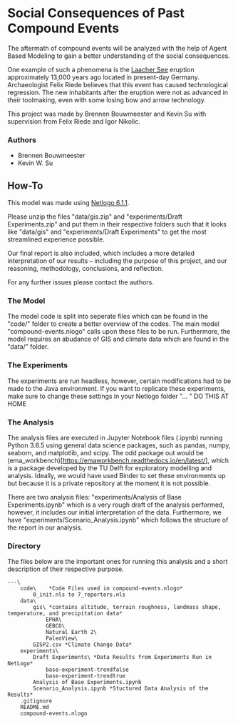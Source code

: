 # Social Consequences of Past Compound Events

The aftermath of compound events will be analyzed with the help of Agent Based Modeling to gain a better understanding of the social consequences. 

One example of such a phenomena is the [Laacher See](https://en.wikipedia.org/wiki/Laacher_See) eruption approximately 13,000 years ago located in present-day Germany. Archaeologist Felix Riede believes that this event has caused technological regression. The new inhabitants after the eruption were not as advanced in their toolmaking, even with some losing bow and arrow technology. 

This project was made by Brennen Bouwmeester and Kevin Su with supervision from Felix Riede and Igor Nikolic. 

### Authors

- Brennen Bouwmeester
- Kevin W. Su

## How-To
This model was made using [Netlogo 6.1.1](http://ccl.northwestern.edu/netlogo/).

Please unzip the files "data/gis.zip" and "experiments/Draft Experiments.zip" and put them in their respective folders such that it looks like "data/gis" and "experiments/Draft Experiments" to get the most streamlined experience possible.

Our final report is also included, which includes a more detailed interpretation of our results – including the purpose of this project, and our reasoning, methodology, conclusions, and reflection.

For any further issues please contact the authors. 

### The Model
The model code is split into seperate files which can be found in the "code/" folder to create a better overview of the codes. The main model "compound-events.nlogo" calls upon these files to be run. Furthermore, the model requires an abudance of GIS and climate data which are found in the "data/" folder.

### The Experiments
The experiments are run headless, however, certain modifications had to be made to the Java environment. If you want to replicate these experiments, make sure to change these settings in your Netlogo folder "... " DO THIS AT HOME

### The Analysis
The analysis files are executed in Jupyter Notebook files (.ipynb) running Python 3.6.5 using general data science packages, such as pandas, numpy, seaborn, and matplotlib, and scipy. The odd package out would be (ema_workbench)[https://emaworkbench.readthedocs.io/en/latest/], which is a package developed by the TU Delft for exploratory modelling and analysis. Ideally, we would have used Binder to set these environments up but because it is a private repository at the moment it is not possible. 

There are two analysis files: "experiments/Analysis of Base Experiments.ipynb" which is a very rough draft of the analysis performed, however, it includes our initial interpretation of the data. Furthermore, we have "experiments/Scenario_Analysis.ipynb" which follows the structure of the report in our analysis. 

### Directory

The files below are the important ones for running this analysis and a short description of their respective purpose.

```
---\
    code\  	 *Code Files used in compound-events.nlogo*
		0_init.nls to 7_reporters.nls 
    data\
		gis\ *contains altitude, terrain roughness, landmass shape, temperature, and precipitation data*
			EPHA\
			GEBCO\
			Natural Earth 2\
			PaleoView\
		GISP2.csv *Climate Change Data*
	experiments\
		Draft Experiments\ *Data Results from Experiments Run in NetLogo*
			base-experiment-trendfalse
			base-experiment-trendtrue
		Analysis of Base Experiments.ipynb
		Scenario_Analysis.ipynb *Stuctured Data Analysis of the Results*
	.gitignore
	README.md
	compound-events.nlogo
```